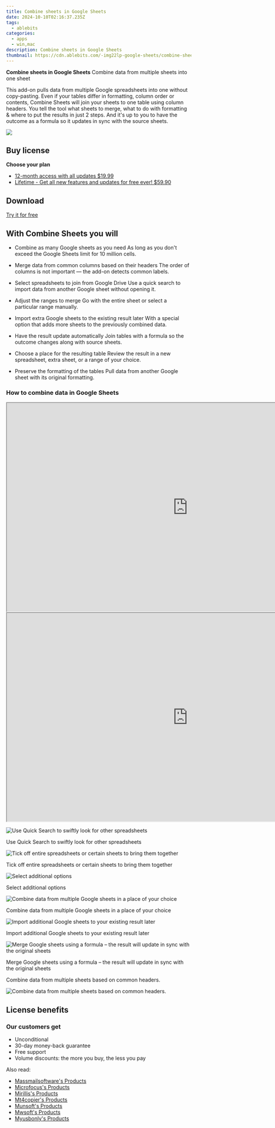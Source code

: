 ```yaml
---
title: Combine sheets in Google Sheets
date: 2024-10-10T02:16:37.235Z
tags: 
  - ablebits
categories: 
  - apps
  - win,mac
description: Combine sheets in Google Sheets
thumbnail: https://cdn.ablebits.com/-img22lp-google-sheets/combine-sheets/header-cover.webp
---
```


**Combine sheets in Google Sheets**
Combine data from multiple sheets into one sheet

This add-on pulls data from multiple Google spreadsheets into one without copy-pasting. Even if your tables differ in formatting, column order or contents, Combine Sheets will join your sheets to one table using column headers. You tell the tool what sheets to merge, what to do with formatting & where to put the results in just 2 steps. And it's up to you to have the outcome as a formula so it updates in sync with the source sheets.

![](https://cdn.ablebits.com/-img22lp-google-sheets/combine-sheets/header-cover.webp)

## Buy license

**Choose your plan**

- [12-month access with all updates $19.99](https://secure.2checkout.com/order/checkout.php?PRODS=4719411&QTY=1&AFFILIATE=108875&CART=1&CARD=2&DESIGN_TYPE=2&SHORT_FORM=1&COUPON=TrSbExpr-MjAdns-01&CLEAN_CART=ALL&SRC=website)
- [Lifetime - Get all new features and updates for free ever! $59.90](https://secure.2checkout.com/order/checkout.php?PRODS=4729643&QTY=1&AFFILIATE=108875&CART=1&CARD=2&DESIGN_TYPE=2&SHORT_FORM=1&CLEAN_CART=ALL&SRC=website)

## Download

[Try it for free](https://workspace.google.com/marketplace/app/combine_sheets/338552429820)

## With Combine Sheets you will

-   Combine as many Google sheets as you need As long as you don't exceed the Google Sheets limit for 10 million cells.
-   Merge data from common columns based on their headers The order of columns is not important — the add-on detects common labels.
-   Select spreadsheets to join from Google Drive Use a quick search to import data from another Google sheet without opening it.
-   Adjust the ranges to merge Go with the entire sheet or select a particular range manually.

-   Import extra Google sheets to the existing result later With a special option that adds more sheets to the previously combined data.
-   Have the result update automatically Join tables with a formula so the outcome changes along with source sheets.
-   Choose a place for the resulting table Review the result in a new spreadsheet, extra sheet, or a range of your choice.
-   Preserve the formatting of the tables Pull data from another Google sheet with its original formatting.

### How to combine data in Google Sheets

<iframe loading="lazy" width="984" height="567" class="" src="https://www.youtube-nocookie.com/embed/hlzEvZDo-QE" allow="encrypted-media" allowfullscreen=""></iframe>

<iframe loading="lazy" width="984" height="567" class="" src="https://www.youtube-nocookie.com/embed/cjChni-oUJo" allow="encrypted-media" allowfullscreen=""></iframe>

 ![Use Quick Search to swiftly look for other spreadsheets](https://cdn.ablebits.com/-img22lp-google-sheets/combine-sheets/quick-search-sheets.png)

Use Quick Search to swiftly look for other spreadsheets

 ![Tick off entire spreadsheets or certain sheets to bring them together](https://cdn.ablebits.com/-img22lp-google-sheets/combine-sheets/select-sheets.png)

Tick off entire spreadsheets or certain sheets to bring them together

 ![Select additional options](https://cdn.ablebits.com/-img22lp-google-sheets/combine-sheets/adjust-options.png)

Select additional options

 ![Combine data from multiple Google sheets in a place of your choice](https://cdn.ablebits.com/-img22lp-google-sheets/combine-sheets/combine-sheets-result.png)

Combine data from multiple Google sheets in a place of your choice

 ![Import additional Google sheets to your existing result later](https://cdn.ablebits.com/-img22lp-google-sheets/combine-sheets/add-to-result.png)

Import additional Google sheets to your existing result later

 ![Merge Google sheets using a formula – the result will update in sync with the original sheets](https://cdn.ablebits.com/-img22lp-google-sheets/combine-sheets/formula-result.png)

Merge Google sheets using a formula – the result will update in sync with the original sheets

Combine data from multiple sheets based on common headers.

 ![Combine data from multiple sheets based on common headers.](https://cdn.ablebits.com/-img22lp-google-sheets/combine-sheets/scheme-combine-sheets.png)

## License benefits

### Our customers get

- Unconditional
- 30-day money-back guarantee
- Free support
- Volume discounts: the more you buy, the less you pay 

<ins class="adsbygoogle"
      style="display:block"
      data-ad-client="ca-pub-7571918770474297"
      data-ad-slot="8358498916"
      data-ad-format="auto"
      data-full-width-responsive="true"></ins>

<span class="atpl-alsoreadstyle">Also read:</span>
<div><ul>
<li><a href="https://tools.techidaily.com/massmailsoftware/products/"><u>Massmailsoftware's Products</u></a></li>
<li><a href="https://tools.techidaily.com/microfocus/products/"><u>Microfocus's Products</u></a></li>
<li><a href="https://tools.techidaily.com/mirillis/products/"><u>Mirillis's Products</u></a></li>
<li><a href="https://tools.techidaily.com/mt4copier/products/"><u>Mt4copier's Products</u></a></li>
<li><a href="https://tools.techidaily.com/munsoft/products/"><u>Munsoft's Products</u></a></li>
<li><a href="https://tools.techidaily.com/mwsoft/products/"><u>Mwsoft's Products</u></a></li>
<li><a href="https://tools.techidaily.com/myusbonly/products/"><u>Myusbonly's Products</u></a></li>
</ul></div>


